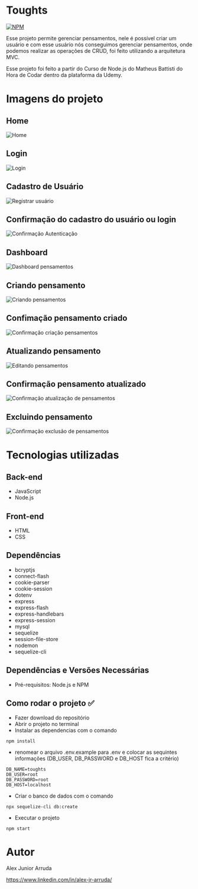 # Toughts
[![NPM](https://img.shields.io/npm/l/react)](https://github.com/alexjuniorarruda/Accounts/blob/main/LICENSE)

 Esse projeto permite gerenciar pensamentos, nele é possível criar um usuário e com esse usuário nós conseguimos gerenciar pensamentos, onde podemos realizar as operações de CRUD, foi 
 feito utilizando a arquitetura MVC. 
 
 Esse projeto foi feito a partir do Curso de Node.js do Matheus Battisti do Hora de Codar dentro da plataforma da Udemy.

 # Imagens do projeto

 ## Home
 ![Home](https://github.com/alexjuniorarruda/toughts/assets/112874423/baab5e1b-4594-49fb-aec0-ebe6e3a2af87)

 ## Login
 ![Login](https://github.com/alexjuniorarruda/toughts/assets/112874423/3304c58a-fbb9-4120-bef5-5797cd51b845)

 ## Cadastro de Usuário
 ![Registrar usuário](https://github.com/alexjuniorarruda/toughts/assets/112874423/b17a1ceb-cde9-461e-be9c-b0517739022d)

 ## Confirmação do cadastro do usuário ou login
 ![Confirmação Autenticação](https://github.com/alexjuniorarruda/toughts/assets/112874423/0a2600e8-df52-44c4-8ac5-75c328aa9d08)

 ## Dashboard
 ![Dashboard pensamentos](https://github.com/alexjuniorarruda/toughts/assets/112874423/07b1f740-e6d8-428b-91c3-7b613a9c139d)

 ## Criando pensamento
 ![Criando pensamentos](https://github.com/alexjuniorarruda/toughts/assets/112874423/03fe0a9f-f70b-4b1a-b4d7-05f69f376a43)

 ## Confimação pensamento criado
 ![Confirmação criação pensamentos](https://github.com/alexjuniorarruda/toughts/assets/112874423/f690c421-9185-4b75-8f22-325dbeb53505)

 ## Atualizando pensamento
 ![Editando pensamentos](https://github.com/alexjuniorarruda/toughts/assets/112874423/ebbf7df0-4b3a-489a-856c-0d6b84ca7918)

 ## Confirmação pensamento atualizado
 ![Confirmação atualização de pensamentos](https://github.com/alexjuniorarruda/toughts/assets/112874423/442f7804-9c05-4a56-98e5-a1446714ff75)

 ## Excluindo pensamento
 ![Confirmação exclusão de pensamentos](https://github.com/alexjuniorarruda/toughts/assets/112874423/00cdc2b1-bbcf-4522-a4b0-c8e3205d4544)


# Tecnologias utilizadas
## Back-end
- JavaScript
- Node.js

## Front-end
- HTML
- CSS

## Dependências
- bcryptjs
- connect-flash
- cookie-parser 
- cookie-session 
- dotenv 
- express 
- express-flash 
- express-handlebars 
- express-session 
- mysql 
- sequelize 
- session-file-store
- nodemon
- sequelize-cli

## Dependências e Versões Necessárias
- Pré-requisitos: Node.js e NPM

## Como rodar o projeto ✅

- Fazer download do repositório
- Abrir o projeto no terminal
- Instalar as dependencias com o comando
  
```
npm install
```

- renomear o arquivo .env.example para .env e colocar as sequintes informações (DB_USER, DB_PASSWORD e DB_HOST fica a critério)
  
```
DB_NAME=toughts
DB_USER=root
DB_PASSWORD=root
DB_HOST=localhost
```

- Criar o banco de dados com o comando
  
```
npx sequelize-cli db:create
```

- Executar o projeto
  
```
npm start
```

# Autor

Alex Junior Arruda

https://www.linkedin.com/in/alex-jr-arruda/
